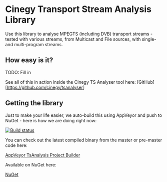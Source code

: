 ﻿# Cinegy Transport Stream Analysis Library

Use this library to analyse MPEGTS (including DVB) transport streams - tested with various streams, from Multicast and File sources, with single- and multi-program streams.

## How easy is it?

TODO: Fill in

See all of this in action inside the Cinegy TS Analyser tool here: [GitHub] [https://github.com/cinegy/tsanalyser]
    
## Getting the library

Just to make your life easier, we auto-build this using AppVeyor and push to NuGet - here is how we are doing right now: 

[![Build status](https://ci.appveyor.com/api/projects/status/absxfwdh8s0h288d?svg=true)](https://ci.appveyor.com/project/cinegy/tsanalysis)

You can check out the latest compiled binary from the master or pre-master code here:

[AppVeyor TsAnalysis Project Builder](https://ci.appveyor.com/project/cinegy/tsanalysis/build/artifacts)

Available on NuGet here:

[NuGet](https://www.nuget.org/packages/Cinegy.TsAnalysis/)
